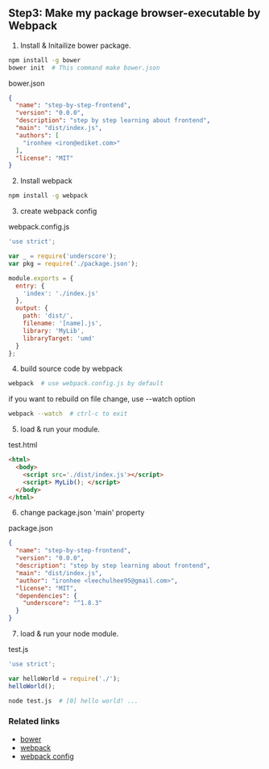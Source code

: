 ## Step3: Make my package browser-executable by Webpack

1. Install & Initailize bower package.

  ```bash
  npm install -g bower
  bower init  # This command make bower.json
  ```

  bower.json
  ```json
  {
    "name": "step-by-step-frontend",
    "version": "0.0.0",
    "description": "step by step learning about frontend",
    "main": "dist/index.js",
    "authors": [
      "ironhee <iron@ediket.com>"
    ],
    "license": "MIT"
  }
  ```

2. Install webpack

  ```bash
  npm install -g webpack
  ```

3. create webpack config

  webpack.config.js
  ```javascript
  'use strict';

  var _ = require('underscore');
  var pkg = require('./package.json');

  module.exports = {
    entry: {
      'index': './index.js'
    },
    output: {
      path: 'dist/',
      filename: '[name].js',
      library: 'MyLib',
      libraryTarget: 'umd'
    }
  };
  ```

4. build source code by webpack

  ```bash
  webpack  # use webpack.config.js by default
  ```

  if you want to rebuild on file change, use --watch option
  ```bash
  webpack --watch  # ctrl-c to exit
  ```

5. load & run your module.

  test.html
  ```html
  <html>
    <body>
      <script src='./dist/index.js'></script>
      <script> MyLib(); </script>
    </body>
  </html>
  ```

6. change package.json 'main' property

  package.json
  ```json
  {
    "name": "step-by-step-frontend",
    "version": "0.0.0",
    "description": "step by step learning about frontend",
    "main": "dist/index.js",
    "author": "ironhee <leechulhee95@gmail.com>",
    "license": "MIT",
    "dependencies": {
      "underscore": "^1.8.3"
    }
  }
  ```

7. load & run your node module.

  test.js
  ```javascript
  'use strict';

  var helloWorld = require('./');
  helloWorld();
  ```

  ```bash
  node test.js  # [0] hello world! ...
  ```

### Related links

+ [bower](https://github.com/bower/bower)
+ [webpack](https://github.com/webpack/webpack)
+ [webpack config](http://webpack.github.io/docs/configuration.html)
